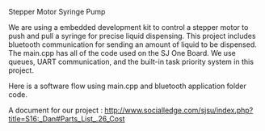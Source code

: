 Stepper Motor Syringe Pump

We are using a embedded development kit to control a stepper motor to push and pull a syringe for precise liquid dispensing.
This project includes bluetooth communication for sending an amount of liquid to be dispensed.
The main.cpp has all of the code used on the SJ One Board. We use queues, UART communication, and the built-in task priority system in this project.

Here is a software flow using main.cpp and bluetooth application folder code.


A document for our project : 
http://www.socialledge.com/sjsu/index.php?title=S16:_Dan#Parts_List_.26_Cost